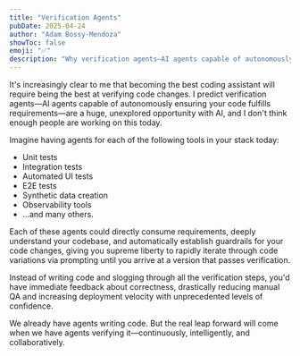 ```yaml
---
title: "Verification Agents"
pubDate: 2025-04-24
author: "Adam Bossy-Mendoza"
showToc: false
emoji: "✅"
description: "Why verification agents—AI agents capable of autonomously ensuring your code fulfills requirements—are a huge, unexplored opportunity in AI."
---
```


It's increasingly clear to me that becoming the best coding assistant will require being the best at verifying code changes. I predict verification agents—AI agents capable of autonomously ensuring your code fulfills requirements—are a huge, unexplored opportunity with AI, and I don't think enough people are working on this today.

Imagine having agents for each of the following tools in your stack today:

- Unit tests
- Integration tests
- Automated UI tests
- E2E tests
- Synthetic data creation
- Observability tools
- …and many others.

Each of these agents could directly consume requirements, deeply understand your codebase, and automatically establish guardrails for your code changes, giving you supreme liberty to rapidly iterate through code variations via prompting until you arrive at a version that passes verification.

Instead of writing code and slogging through all the verification steps, you'd have immediate feedback about correctness, drastically reducing manual QA and increasing deployment velocity with unprecedented levels of confidence. 

We already have agents writing code. But the real leap forward will come when we have agents verifying it—continuously, intelligently, and collaboratively.